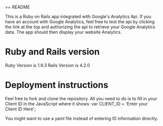 == README

This is a Ruby on Rails app integrated with Google's Analytics Api.
If you have an account with Google Analytics, feel free to test the api by clicking the link at the top and authorizing the api to retrieve your Google Analytics data. The app should then display your website Analytics.

# Ruby and Rails version
Ruby Version is 1.9.3
Rails Version is 4.2.0

# Deployment instructions
Feel free to fork and clone the repository. All you need to do is to fill in your Client ID in the JavaScript where it shows:
var CLIENT_ID = 'Enter your Client ID Here';

You might want to use a yaml file instead of entering ID information directly.

